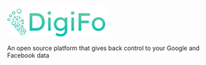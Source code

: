 ![alt text](https://github.com/digifo/digifo/blob/main/docs/img/logo.svg?raw=true)

An open source platform that gives back control to your Google and Facebook data
